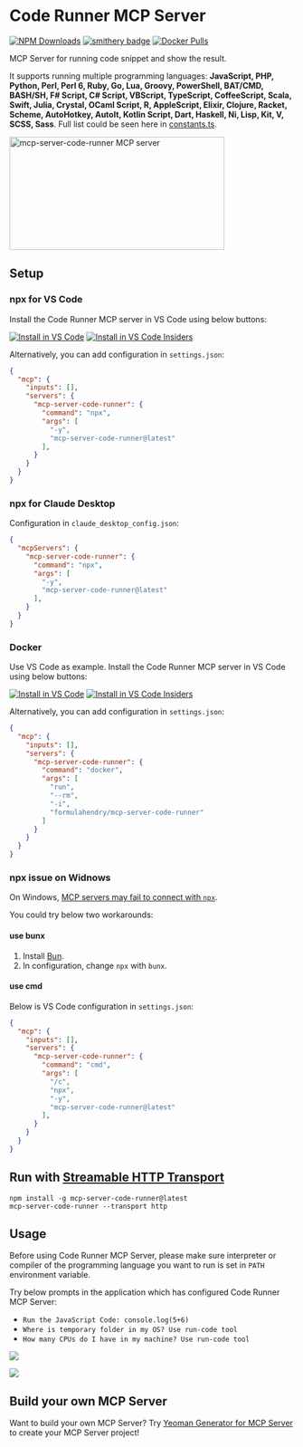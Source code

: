 # Code Runner MCP Server
[![NPM Downloads](https://img.shields.io/npm/d18m/mcp-server-code-runner)](https://www.npmjs.com/package/mcp-server-code-runner) [![smithery badge](https://smithery.ai/badge/@formulahendry/mcp-server-code-runner)](https://smithery.ai/server/@formulahendry/mcp-server-code-runner) [![Docker Pulls](https://img.shields.io/docker/pulls/formulahendry/mcp-server-code-runner)](https://hub.docker.com/r/formulahendry/mcp-server-code-runner)

MCP Server for running code snippet and show the result.

It supports running multiple programming languages: **JavaScript, PHP, Python, Perl, Perl 6, Ruby, Go, Lua, Groovy, PowerShell, BAT/CMD, BASH/SH, F# Script, C# Script, VBScript, TypeScript, CoffeeScript, Scala, Swift, Julia, Crystal, OCaml Script, R, AppleScript, Elixir, Clojure, Racket, Scheme, AutoHotkey, AutoIt, Kotlin Script, Dart, Haskell, Ni, Lisp, Kit, V, SCSS, Sass**. Full list could be seen here in [constants.ts](https://github.com/formulahendry/mcp-server-code-runner/blob/main/src/constants.ts).

<a href="https://glama.ai/mcp/servers/d3mluq4vy9">
  <img width="380" height="200" src="https://glama.ai/mcp/servers/d3mluq4vy9/badge" alt="mcp-server-code-runner MCP server" />
</a>

## Setup

### npx for VS Code

Install the Code Runner MCP server in VS Code using below buttons:

[![Install in VS Code](https://img.shields.io/badge/Install_MCP_Server_(npx)-VS_Code-0098FF)](https://vscode.dev/redirect?url=vscode%3Amcp%2Finstall%3F%257B%2522name%2522%253A%2522mcp-server-code-runner%2522%252C%2522command%2522%253A%2522npx%2522%252C%2522args%2522%253A%255B%2522-y%2522%252C%2522mcp-server-code-runner%2540latest%2522%255D%257D) [![Install in VS Code Insiders](https://img.shields.io/badge/Install_MCP_Server_(npx)-VS_Code_Insiders-24bfa5)](https://insiders.vscode.dev/redirect?url=vscode-insiders%3Amcp%2Finstall%3F%257B%2522name%2522%253A%2522mcp-server-code-runner%2522%252C%2522command%2522%253A%2522npx%2522%252C%2522args%2522%253A%255B%2522-y%2522%252C%2522mcp-server-code-runner%2540latest%2522%255D%257D)

Alternatively, you can add configuration in `settings.json`:

```json
{
  "mcp": {
    "inputs": [],
    "servers": {
      "mcp-server-code-runner": {
        "command": "npx",
        "args": [
          "-y",
          "mcp-server-code-runner@latest"
        ],
      }
    }
  }
}
```

### npx for Claude Desktop

Configuration in `claude_desktop_config.json`: 

```json
{
  "mcpServers": {
    "mcp-server-code-runner": {
      "command": "npx",
      "args": [
        "-y",
        "mcp-server-code-runner@latest"
      ],
    }
  }
}
```

### Docker

Use VS Code as example. Install the Code Runner MCP server in VS Code using below buttons:

[![Install in VS Code](https://img.shields.io/badge/Install_MCP_Server_(Docker)-VS_Code-0098FF)](https://vscode.dev/redirect?url=vscode%3Amcp%2Finstall%3F%257B%2522name%2522%253A%2522mcp-server-code-runner%2522%252C%2522command%2522%253A%2522docker%2522%252C%2522args%2522%253A%255B%2522run%2522%252C%2522--rm%2522%252C%2522-i%2522%252C%2522formulahendry%252Fmcp-server-code-runner%2522%255D%257D) [![Install in VS Code Insiders](https://img.shields.io/badge/Install_MCP_Server_(Docker)-VS_Code_Insiders-24bfa5)](https://insiders.vscode.dev/redirect?url=vscode-insiders%3Amcp%2Finstall%3F%257B%2522name%2522%253A%2522mcp-server-code-runner%2522%252C%2522command%2522%253A%2522docker%2522%252C%2522args%2522%253A%255B%2522run%2522%252C%2522--rm%2522%252C%2522-i%2522%252C%2522formulahendry%252Fmcp-server-code-runner%2522%255D%257D)

Alternatively, you can add configuration in `settings.json`:

```json
{
  "mcp": {
    "inputs": [],
    "servers": {
      "mcp-server-code-runner": {
        "command": "docker",
        "args": [
          "run",
          "--rm",
          "-i",
          "formulahendry/mcp-server-code-runner"
        ]
      }
    }
  }
}
```

### npx issue on Widnows

On Windows, [MCP servers may fail to connect with `npx`](https://github.com/modelcontextprotocol/servers/issues/40).

You could try below two workarounds:

#### use bunx

1. Install [Bun](https://bun.sh/docs/installation).
2. In configuration, change `npx` with `bunx`.

#### use cmd

Below is VS Code configuration in `settings.json`:

```json
{
  "mcp": {
    "inputs": [],
    "servers": {
      "mcp-server-code-runner": {
        "command": "cmd",
        "args": [
          "/c",
          "npx",
          "-y",
          "mcp-server-code-runner@latest"
        ],
      }
    }
  }
}
```

## Run with [Streamable HTTP Transport](https://modelcontextprotocol.io/specification/2025-03-26/basic/transports#streamable-http)

```shell
npm install -g mcp-server-code-runner@latest
mcp-server-code-runner --transport http
```

## Usage

Before using Code Runner MCP Server, please make sure interpreter or compiler of the programming language you want to run is set in `PATH` environment variable.

Try below prompts in the application which has configured Code Runner MCP Server:

* `Run the JavaScript Code: console.log(5+6)`
* `Where is temporary folder in my OS? Use run-code tool`
* `How many CPUs do I have in my machine? Use run-code tool`

![](./images/usage-confirm.png)

![](./images/usage-result.png)

## Build your own MCP Server

Want to build your own MCP Server? Try [Yeoman Generator for MCP Server](https://www.npmjs.com/package/generator-mcp) to create your MCP Server project!
